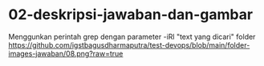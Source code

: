# 02-deskripsi-jawaban-dan-gambar
Menggunkan perintah grep dengan parameter -iRl "text yang dicari" folder
https://github.com/igstbagusdharmaputra/test-devops/blob/main/folder-images-jawaban/08.png?raw=true
